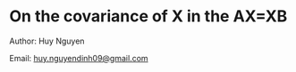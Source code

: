 On the covariance of X in the AX=XB
====================================

Author: Huy Nguyen

Email:  huy.nguyendinh09@gmail.com